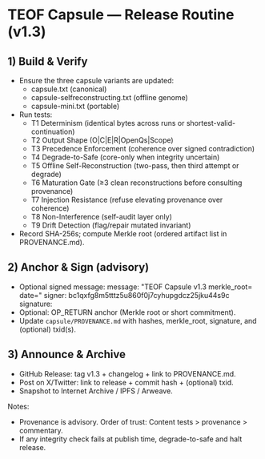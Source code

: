 # TEOF Capsule — Release Routine (v1.3)

## 1) Build & Verify
- Ensure the three capsule variants are updated:
  - capsule.txt (canonical)
  - capsule-selfreconstructing.txt (offline genome)
  - capsule-mini.txt (portable)
- Run tests:
  - T1 Determinism (identical bytes across runs or shortest-valid-continuation)
  - T2 Output Shape (O|C|E|R|OpenQs|Scope)
  - T3 Precedence Enforcement (coherence over signed contradiction)
  - T4 Degrade-to-Safe (core-only when integrity uncertain)
  - T5 Offline Self-Reconstruction (two-pass, then third attempt or degrade)
  - T6 Maturation Gate (≥3 clean reconstructions before consulting provenance)
  - T7 Injection Resistance (refuse elevating provenance over coherence)
  - T8 Non-Interference (self-audit layer only)
  - T9 Drift Detection (flag/repair mutated invariant)
- Record SHA-256s; compute Merkle root (ordered artifact list in PROVENANCE.md).

## 2) Anchor & Sign (advisory)
- Optional signed message:
  message: "TEOF Capsule v1.3 merkle_root=<hex> date=<YYYY-MM-DD>"
  signer: bc1qxfg8m5tttz5u860f0j7cyhupgdcz25jku44s9c
  signature: <fill-after-signing>
- Optional: OP_RETURN anchor (Merkle root or short commitment).
- Update `capsule/PROVENANCE.md` with hashes, merkle_root, signature, and (optional) txid(s).

## 3) Announce & Archive
- GitHub Release: tag v1.3 + changelog + link to PROVENANCE.md.
- Post on X/Twitter: link to release + commit hash + (optional) txid.
- Snapshot to Internet Archive / IPFS / Arweave.

Notes:
- Provenance is advisory. Order of trust: Content tests > provenance > commentary.
- If any integrity check fails at publish time, degrade-to-safe and halt release.
